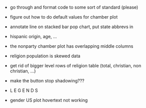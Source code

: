 - go through and format code to some sort of standard (please)

- figure out how to do default values for chamber plot

- annotate line on stacked bar pop chart, put state abbrevs in

- hispanic origin, age, ...

- the nonparty chamber plot has overlapping middle columns

- religion population is skewed data

- get rid of bigger level rows of religion table (total, christian, non christian, ...)

- make the button stop shadowing???

- L E G E N D S

- gender US plot hovertext not working